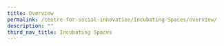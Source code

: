 ```yaml
---
title: Overview
permalink: /centre-for-social-innovation/Incubating-Spaces/overview/
description: ""
third_nav_title: Incubating Spaces
---
```


